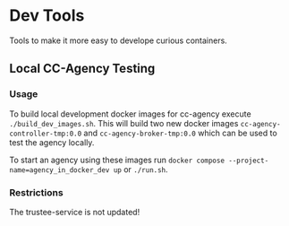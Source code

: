 # Dev Tools

Tools to make it more easy to develope curious containers.


## Local CC-Agency Testing

### Usage
To build local development docker images for cc-agency execute `./build_dev_images.sh`.
This will build two new docker images `cc-agency-controller-tmp:0.0` and `cc-agency-broker-tmp:0.0` which can be used to test the agency locally.

To start an agency using these images run `docker compose --project-name=agency_in_docker_dev up` or `./run.sh`.

### Restrictions
The trustee-service is not updated!
